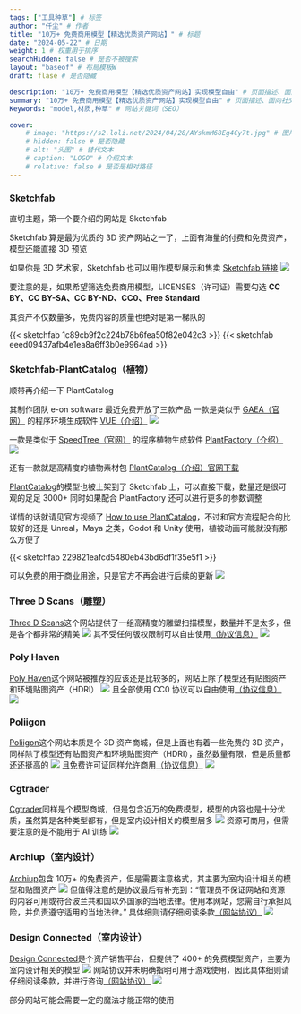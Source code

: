 ```yaml
---
tags: ["工具种草"] # 标签
author: "仟尘" # 作者
title: "10万+ 免费商用模型【精选优质资产网站】" # 标题
date: "2024-05-22" # 日期
weight: 1 # 权重用于排序
searchHidden: false # 是否不被搜索
layout: "baseof" # 布局模板W
draft: flase # 是否隐藏

description: "10万+ 免费商用模型【精选优质资产网站】实现模型自由" # 页面描述、面向搜索引擎用户
summary: "10万+ 免费商用模型【精选优质资产网站】实现模型自由" # 页面描述、面向社交媒体用户
Keywords: "model,材质,种草" # 网站关键词（SEO）

cover:
    # image: "https://s2.loli.net/2024/04/28/AYskmM68Eg4Cy7t.jpg" # 图片链接
    # hidden: false # 是否隐藏
    # alt: "头图" # 替代文本
    # caption: "LOGO" # 介绍文本
    # relative: false # 是否是相对路径
---
```

### Sketchfab
直切主题，第一个要介绍的网站是 Sketchfab

Sketchfab 算是最为优质的 3D 资产网站之一了，上面有海量的付费和免费资产，模型还能直接 3D 预览

如果你是 3D 艺术家，Sketchfab 也可以用作模型展示和售卖
[Sketchfab 链接](https://sketchfab.com/search?features=downloadable&licenses=322a749bcfa841b29dff1e8a1bb74b0b&licenses=b9ddc40b93e34cdca1fc152f39b9f375&licenses=72360ff1740d419791934298b8b6d270&licenses=72eb2b1960364637901eacce19283624&licenses=7c23a1ba438d4306920229c12afcb5f9&type=models)
![](https://i0.hdslb.com/bfs/article/98b56323f1bdc6cc82b14a43bf4867b7293123360.png)

要注意的是，如果希望筛选免费商用模型，LICENSES（许可证）需要勾选 **CC BY、CC BY-SA、CC BY-ND、CC0、Free Standard**

其资产不仅数量多，免费内容的质量也绝对是第一梯队的

{{< sketchfab 1c89cb9f2c224b78b6fea50f82e042c3 >}}
{{< sketchfab eeed09437afb4e1ea8a6ff3b0e9964ad >}}

### Sketchfab-PlantCatalog（植物）
顺带再介绍一下 PlantCatalog

其制作团队 e-on software 最近免费开放了三款产品
一款是类似于 [GAEA（官网）](https://quadspinner.com/) 的程序环境生成软件 [VUE（介绍）](https://web.archive.org/web/20230609115259/https://info.e-onsoftware.com/vue/overview)
![](https://i0.hdslb.com/bfs/article/c8a6c9e14d4f715fe507e9e2f031e824293123360.png)

一款是类似于 [SpeedTree（官网）](https://store.speedtree.com/) 的程序植物生成软件 [PlantFactory（介绍）](https://web.archive.org/web/20230605203907/https://info.e-onsoftware.com/plantfactory/nodes)
![](https://i0.hdslb.com/bfs/article/c6e015ea90b58e60b3acd5f51dd1f2be293123360.png)

还有一款就是高精度的植物素材包 [PlantCatalog（介绍）](https://web.archive.org/web/20230605210418/https://info.e-onsoftware.com/plantcatalog/)[官网下载](https://www.bentley.com/software/e-on-software-free-downloads/)

[PlantCatalog](https://sketchfab.com/PlantCatalog)的模型也被上架到了 Sketchfab 上，可以直接下载，数量还是很可观的足足 3000+ 同时如果配合 PlantFactory 还可以进行更多的参数调整

详情的话就请见官方视频了 [How to use PlantCatalog](https://www.youtube.com/watch?v=o0X--4bviqk)，不过和官方流程配合的比较好的还是 Unreal，Maya 之类，Godot 和 Unity 使用，植被动画可能就没有那么方便了

{{< sketchfab 229821eafcd5480eb43bd6df1f35e5f1 >}}

可以免费的用于商业用途，只是官方不再会进行后续的更新
![](https://i0.hdslb.com/bfs/article/c94b439bf7ad23a2a4854a9e7c669e97293123360.png)

### Three D Scans（雕塑）
[Three D Scans](https://threedscans.com/)这个网站提供了一组高精度的雕塑扫描模型，数量并不是太多，但是各个都非常的精美
![](https://i0.hdslb.com/bfs/article/0d90b4080493a4737da3645e17b422b8293123360.png)
其不受任何版权限制可以自由使用[（协议信息）](https://threedscans.com/info/)
![](https://i0.hdslb.com/bfs/article/99441a0c8bf495ba04d592c0f9f263dc293123360.png)

### Poly Haven
[Poly Haven](https://polyhaven.com/models)这个网站被推荐的应该还是比较多的，网站上除了模型还有贴图资产和环境贴图资产（HDRI）
![](https://i0.hdslb.com/bfs/article/b0368e6bcccbdd5a45e0ecde0ab59f6a293123360.png)
且全部使用 CC0 协议可以自由使用[（协议信息）](https://polyhaven.com/zh/license)
![](https://i0.hdslb.com/bfs/article/9b14a2493b260a08450b5c5c892e4486293123360.png)

### Poliigon
[Poliigon](https://www.poliigon.com/search/free)这个网站本质是个 3D 资产商城，但是上面也有着一些免费的 3D 资产，同样除了模型还有贴图资产和环境贴图资产（HDRI），虽然数量有限，但是质量都还还挺高的
![](https://i0.hdslb.com/bfs/article/6039fb17cb49052da520c35a8697d8a4293123360.png)
且免费许可证同样允许商用[（协议信息）](https://help.poliigon.com/en/articles/8749749-asset-use-licensing)
![](https://i0.hdslb.com/bfs/article/ead8c90b6f621c973d2f0b39f82d825c293123360.png)

### Cgtrader
[Cgtrader](https://www.cgtrader.com/search?free=1)同样是个模型商城，但是包含近万的免费模型，模型的内容也是十分优质，虽然算是各种类型都有，但是室内设计相关的模型居多
![](https://i0.hdslb.com/bfs/article/b3577d456514fc0bb86d98a54a558c90293123360.png)
资源可商用，但需要注意的是不能用于 AI 训练
![](https://i0.hdslb.com/bfs/article/40c8789238892717cf365805dfd2a301293123360.png)

### Archiup（室内设计）
[Archiup](https://archiup.com/en/products?sortBy=default&programs%5B%5D=p23&programs%5B%5D=p16&programs%5B%5D=p10&programs%5B%5D=p20&programs%5B%5D=t&page=1)包含 10万+ 的免费资产，但是需要注意格式，其主要为室内设计相关的模型和贴图资产
![](https://i0.hdslb.com/bfs/article/bdb07c3cce8cac846bb152d01eef8ec2293123360.png)
但值得注意的是协议最后有补充到：“管理员不保证网站和资源的内容可用或符合波兰共和国以外国家的当地法律。使用本网站，您需自行承担风险，并负责遵守适用的当地法律。”
具体细则请仔细阅读条款[（网站协议）](https://archiup.com/en/help/regulamin-1.html)
![](https://i0.hdslb.com/bfs/article/e13c274d1c1f8d0e3fafa5bbc25ec0f9293123360.png)

### Design Connected（室内设计）
[Design Connected](https://www.designconnected.com/Freebies/)是个资产销售平台，但提供了 400+ 的免费模型资产，主要为室内设计相关的模型
![](https://i0.hdslb.com/bfs/article/2d04fd2c08c200517240c9475a782785293123360.png)
网站协议并未明确指明可用于游戏使用，因此具体细则请仔细阅读条款，并进行咨询[（网站协议）](https://www.designconnected.com/page/view/legal#terms)
![](https://i0.hdslb.com/bfs/article/98f29f2385b096de95653e803541347e293123360.png)

部分网站可能会需要一定的魔法才能正常的使用